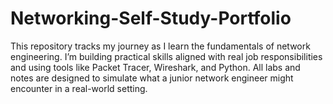# Networking-Self-Study-Portfolio
This repository tracks my journey as I learn the fundamentals of network engineering. I’m building practical skills aligned with real job responsibilities and using tools like Packet Tracer, Wireshark, and Python. All labs and notes are designed to simulate what a junior network engineer might encounter in a real-world setting.
